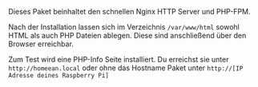 Dieses Paket beinhaltet den schnellen Nginx HTTP Server und PHP-FPM.

Nach der Installation lassen sich im Verzeichnis `/var/www/html` sowohl HTML als auch PHP Dateien ablegen. Diese sind anschließend über den Browser erreichbar.

Zum Test wird eine PHP-Info Seite installiert. Du erreichst sie unter `http://homeean.local` oder ohne das Hostname Paket unter `http://[IP Adresse deines Raspberry Pi]`